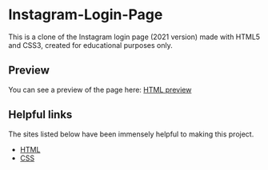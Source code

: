 # Instagram-Login-Page
This is a clone of the Instagram login page (2021 version) made with HTML5 and CSS3, created for educational purposes only.

## Preview
You can see a preview of the page here: [HTML preview](https://htmlpreview.github.io/?https://github.com/beatrizmakowski/Instagram-Login-Page/blob/main/index.html)

## Helpful links
The sites listed below have been immensely helpful to making this project.
* [HTML](https://www.w3schools.com/html/)
* [CSS](https://developer.mozilla.org/pt-BR/docs/Web/CSS)
